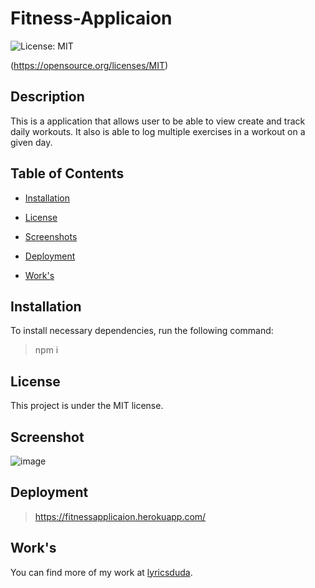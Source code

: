 

# Fitness-Applicaion

![License: MIT](https://img.shields.io/badge/License-MIT-blue.svg)

(https://opensource.org/licenses/MIT)

## Description
This is a application that allows user to be able to view create and track daily workouts. It also is able to log multiple exercises in a workout on a given day.

## Table of Contents

* [Installation](#installation)

 * [License](#license)
 
 * [Screenshots](#screenshots)
 
* [Deployment](#deployment)
     
* [Work's](#work's) 

## Installation

To install necessary dependencies, run the following command:

> npm i

## License

This project is under the MIT license.

## Screenshot

![image](https://user-images.githubusercontent.com/70404735/97768202-d9e77100-1af7-11eb-8e74-3a84135b2f58.png)

## Deployment
        
> https://fitnessapplicaion.herokuapp.com/

## Work's
        
You can find more
of my work at [lyricsduda](https://github.com/lyricsduda).
        
